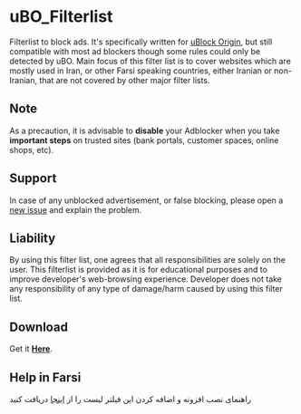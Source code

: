 # uBO_Filterlist
Filterlist to block ads. It's specifically written for [uBlock Origin](https://github.com/gorhill/uBlock/), but still compatible with most ad blockers though some rules could only be detected by uBO. Main focus of this filter list is to cover websites which are mostly used in Iran, or other Farsi speaking countries, either Iranian or non-Iranian, that are not covered by other major filter lists.

## Note 
As a precaution, it is advisable to **disable** your Adblocker when you take **important steps** on trusted sites (bank portals, customer spaces, online shops, etc).

## Support 
In case of any unblocked advertisement, or false blocking, please open a [new issue](https://github.com/nimasaj/uBO_Filterlist/issues/new) and explain the problem. 

## Liability
By using this filter list, one agrees that all responsibilities are solely on the user. This filterlist is provided as it is for educational purposes and to improve developer's web-browsing experience. Developer does not take any responsibility of any type of damage/harm caused by using this filter list.  

## Download
Get it [**Here**](https://raw.githubusercontent.com/nimasaj/uBO_Filterlist/master/BLF.txt).


## Help in Farsi
راهنمای نصب افزونه و اضافه کردن این فیلتر لیست را از [اینجا](http://mynext.pro/uBO_installation_help_Farsi.pdf) دریافت کنید
